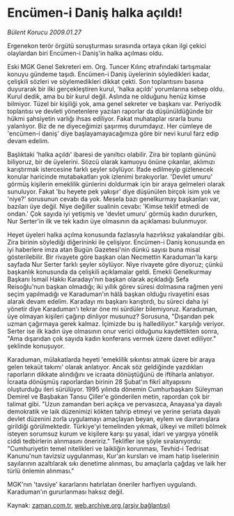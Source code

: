 # Encümen-i Daniş halka açıldı!

*Bülent Korucu 2009.01.27*

<tr><td class="metin" colspan="2" style="padding-top: 20px; padding-left: 5px; padding-right: 10px;">Ergenekon terör örgütü soruşturması sırasında ortaya çıkan ilgi çekici olaylardan biri Encümen-i Daniş'in halka açılması oldu.</td></tr><tr><td class="metin" colspan="2" style="padding-top: 20px; padding-left: 5px; padding-right: 10px;"><p>Eski MGK Genel Sekreteri em. Org. Tuncer Kılınç etrafındaki tartışmalar konuyu gündeme taşıdı. Encümen-i Daniş üyelerinin söyledikleri kadar, çelişkili sözleri ve söylemedikleri dikkat çekti. Son toplantısını basına duyurarak bir ilki gerçekleştiren kurul, 'halka açıldı' yorumlarına sebep oldu. Kurul dedik, ama bu bir kurul değil. Aslında ne olduğunu henüz kimse bilmiyor. Tüzel bir kişiliği yok, ama genel sekreter ve başkanı var. Periyodik toplantısı ve devleti yönetenlere yazılan raporlar da düşünüldüğünde bir hükmi şahsiyetin varlığı ihsas ediliyor. Fakat muhataplar ısrarla bunu yalanlıyor. Biz de ne diyeceğimizi şaşırmış durumdayız. Her cümleye de 'encümen-i daniş' diye başlayamayacağımıza göre bir nevi kurul farz edip devam edelim.
<p>Başlıktaki 'halka açıldı' ibaresi de yanıltıcı olabilir. Zira bir toplantı gününü biliyoruz, bir de üyelerini. Sözcü olarak kamuoyu önüne çıkanlar, aklımızı karıştırmak istercesine farklı şeyler söylüyor. İfade edilmeyip gizlenecek konular haricinde mutabakatları yok izlenimi bırakıyorlar. 'Devlet umuru' görmüş kişilerin emeklilik günlerini doldurmak için bir araya gelmeleri olarak sunuluyor. Fakat 'bu heyete pek yakışır' diye düşünülen birçok isim yok ve 'niye?' sorusunun cevabı da yok. Mesela bazı genelkurmay başkanları var, bazıları üye değil. Niye değiller sualinin cevabı: 'Kimse teklif etmedi de ondan.' Çok sayıda iyi yetişmiş ve 'devlet umuru' görmüş kadın dururken, Nur Serter'in ilk ve tek kadın üye olmasının da açıklaması bulunmuyor.
<p>Heyet üyeleri halka açılma konusunda fazlasıyla hazırlıksız yakalandılar gibi. Zira birinin söylediği diğerininki ile çelişiyor. Encümen-i Daniş konusunda en iyi haberlere imza atan Bugün Gazetesi'nin dünkü sayısı buna misal gösterilebilir. Bir rivayete göre başkan olan Necmettin Karaduman'la karşı sayfada Nur Serter farklı şeyler söylüyor. Niye rivayete göre diyoruz; çünkü başkanlık konusunda da çelişkili açıklamalar geldi. Emekli Genelkurmay Başkanı İsmail Hakkı Karadayı'nın başkan olarak açıkladığı Sefa Reisoğlu'nun başkan olmadığı; iki yıllık görev süresi dolmasına rağmen yeni seçim yapılmadığı ve Karaduman'ın hâlâ başkan olduğu rivayetini esas alarak devam edelim. Karadayı mı başkanı karıştırdı, bu süreci daha iyi yönetir diye Karaduman'ı tekrar öne mi sürdüler bilemiyoruz. Karaduman, üye olmayan kişileri çağırıp dinliyor musunuz? Sorusuna, "Dışarıdan pek uzman çağırmaya gerek kalmaz. İçimizde bu iş hallediliyor." karşılığı veriyor. Serter ise ilk kadın üye olmasının onur verici olduğunu kaydettikten sonra, "Ama dışarıdan çok sayıda kadın konferans vermek üzere davet ediliyor." şeklinde konuşuyor. 
<p>Karaduman, mülakatlarda heyeti 'emeklilik sıkıntısı atmak üzere bir araya gelen tekaüt takımı' olarak anlatıyor. Ancak söz geldiğinde yazdıkları raporların dikkate alındığını ve icraata dönüştüğünü de iftiharla anlatıyor. İcraata dönüşmüş raporlardan birinin 28 Şubat'ın fikrî altyapısını oluşturduğu ileri sürülüyor. 1995 yılında dönemin Cumhurbaşkanı Süleyman Demirel ve Başbakan Tansu Çiller'e gönderilen metin, rapordan çok bir talimat gibi. "Uzun zamandan beri açıkça ve pervasızca, Anayasa'ya dayalı demokratik ve laik düzenimizi kökten tahrip etmeyi ve yerine şeriata dayalı devlet düzenini zorla uygulamayı amaçlayan beyan, eylem ve davranışlara girildiği görülmektedir. Türkiye'yi temelinden yıkmak, ülkeyi ve milleti bölmek isteyen sorumsuz kurum ve kişilere karşı şu yasal, idari ve yargıya yönelik ciddi tedbirlerin alınmasını öneririz." Teklifler ise şöyle sıralanıyordu: "Cumhuriyetin temel nitelikleri ve laikliğin korunması, Tevhid-i Tedrisat Kanunu'nun tavizsiz uygulanması, Kur'an kursları ve imam hatip liselerinin sayılarının azaltılarak sıkı denetime alınması, bu amaçlarla çağdaş ve laik her türlü önlemin alınması." 
<p>MGK'nın 'tavsiye' kararlarını hatırlatan öneriler harfiyen uygulandı. Karaduman'ın gururlanması haksız değil.<br/></p></p></p></p></p></td></tr>

Kaynak: [zaman.com.tr](http://zaman.com.tr/yazar.do?yazino=808546), [web.archive.org (arşiv bağlantısı)](http://web.archive.org/web/20090203114743/http://zaman.com.tr:80/yazar.do?yazino=808546)
